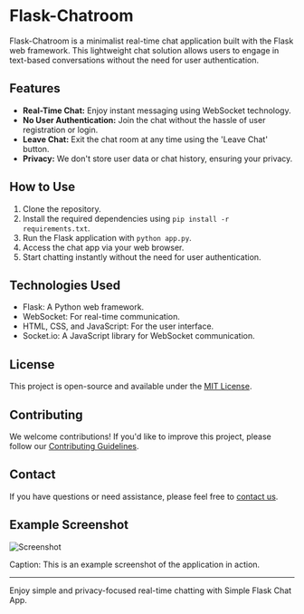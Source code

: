 # Flask-Chatroom

Flask-Chatroom is a minimalist real-time chat application built with the Flask web framework. This lightweight chat solution allows users to engage in text-based conversations without the need for user authentication.

## Features

- **Real-Time Chat:** Enjoy instant messaging using WebSocket technology.
- **No User Authentication:** Join the chat without the hassle of user registration or login.
- **Leave Chat:** Exit the chat room at any time using the 'Leave Chat' button.
- **Privacy:** We don't store user data or chat history, ensuring your privacy.

## How to Use

1. Clone the repository.
2. Install the required dependencies using `pip install -r requirements.txt`.
3. Run the Flask application with `python app.py`.
4. Access the chat app via your web browser.
5. Start chatting instantly without the need for user authentication.

## Technologies Used

- Flask: A Python web framework.
- WebSocket: For real-time communication.
- HTML, CSS, and JavaScript: For the user interface.
- Socket.io: A JavaScript library for WebSocket communication.

## License

This project is open-source and available under the [MIT License](LICENSE).

## Contributing

We welcome contributions! If you'd like to improve this project, please follow our [Contributing Guidelines](CONTRIBUTING.md).

## Contact

If you have questions or need assistance, please feel free to [contact us](mailto:srijonkumar18@gmail.com).

## Example Screenshot

![Screenshot](https://ibb.co/Gdv5g9R)

Caption: This is an example screenshot of the application in action.

---

Enjoy simple and privacy-focused real-time chatting with Simple Flask Chat App.

